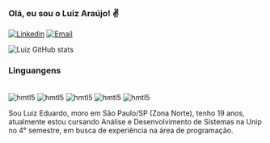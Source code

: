 ### Olá, eu sou o Luiz Araújo! ✌️


[![Linkedin](https://img.shields.io/badge/LinkedIn-0077B5?style=for-the-badge&logo=linkedin&logoColor=white)](https://www.linkedin.com/in/luiz-araújo-40880224b/)
[![Email](https://img.shields.io/badge/Gmail-D14836?style=for-the-badge&logo=gmail&logoColor=white)](luizeduardoaraujodelisboa@gmi)

![Luiz GitHub stats](https://github-readme-stats.vercel.app/api?username=LuizEduardoLisboa&show_icons=true&theme=dark)

### Linguangens

<div style="display: inline_block"><br/>
  <img align="center" alt="hmtl5" src="https://img.shields.io/badge/C%23-239120?style=for-the-badge&logo=c-sharp&logoColor=white"  />
<img align="center" alt="hmtl5" src="https://img.shields.io/badge/Python-3776AB?style=for-the-badge&logo=python&logoColor=white"  />
<img align="center" alt="hmtl5" src="https://img.shields.io/badge/C-00599C?style=for-the-badge&logo=c&logoColor=white"  />
<img align="center" alt="hmtl5" src="https://img.shields.io/badge/HTML5-E34F26?style=for-the-badge&logo=html5&logoColor=white"  />
<img align="center" alt="hmtl5" src="https://img.shields.io/badge/CSS3-1572B6?style=for-the-badge&logo=css3&logoColor=white"  />



</div>



Sou Luiz Eduardo, moro em São Paulo/SP (Zona Norte), tenho 19 anos, atualmente estou cursando Análise e Desenvolvimento de Sistemas na Unip no 4° semestre, em busca de experiência na área de programação.
